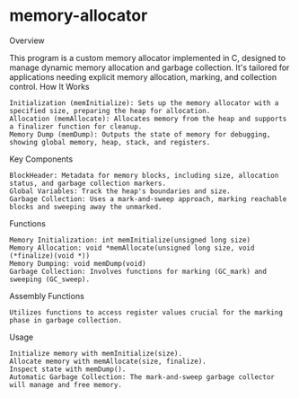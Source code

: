 # memory-allocator
Overview

This program is a custom memory allocator implemented in C, designed to manage dynamic memory allocation and garbage collection. It's tailored for applications needing explicit memory allocation, marking, and collection control.
How It Works

    Initialization (memInitialize): Sets up the memory allocator with a specified size, preparing the heap for allocation.
    Allocation (memAllocate): Allocates memory from the heap and supports a finalizer function for cleanup.
    Memory Dump (memDump): Outputs the state of memory for debugging, showing global memory, heap, stack, and registers.

Key Components

    BlockHeader: Metadata for memory blocks, including size, allocation status, and garbage collection markers.
    Global Variables: Track the heap's boundaries and size.
    Garbage Collection: Uses a mark-and-sweep approach, marking reachable blocks and sweeping away the unmarked.

Functions

    Memory Initialization: int memInitialize(unsigned long size)
    Memory Allocation: void *memAllocate(unsigned long size, void (*finalize)(void *))
    Memory Dumping: void memDump(void)
    Garbage Collection: Involves functions for marking (GC_mark) and sweeping (GC_sweep).

Assembly Functions

    Utilizes functions to access register values crucial for the marking phase in garbage collection.

Usage

    Initialize memory with memInitialize(size).
    Allocate memory with memAllocate(size, finalize).
    Inspect state with memDump().
    Automatic Garbage Collection: The mark-and-sweep garbage collector will manage and free memory.


